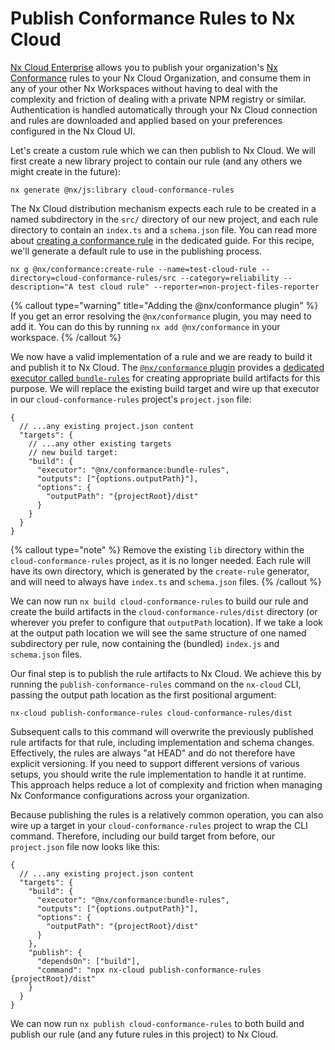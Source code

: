 # Publish Conformance Rules to Nx Cloud

[Nx Cloud Enterprise](/enterprise) allows you to publish your organization's [Nx Conformance](/nx-enterprise/powerpack/conformance) rules to your Nx Cloud Organization, and consume them in any of your other Nx Workspaces without having to deal with the complexity and friction of dealing with a private NPM registry or similar. Authentication is handled automatically through your Nx Cloud connection and rules are downloaded and applied based on your preferences configured in the Nx Cloud UI.

Let's create a custom rule which we can then publish to Nx Cloud. We will first create a new library project to contain our rule (and any others we might create in the future):

```shell
nx generate @nx/js:library cloud-conformance-rules
```

The Nx Cloud distribution mechanism expects each rule to be created in a named subdirectory in the `src/` directory of our new project, and each rule directory to contain an `index.ts` and a `schema.json` file. You can read more about [creating a conformance rule](/nx-api/conformance/documents/create-conformance-rule) in the dedicated guide. For this recipe, we'll generate a default rule to use in the publishing process.

```shell
nx g @nx/conformance:create-rule --name=test-cloud-rule --directory=cloud-conformance-rules/src --category=reliability --description="A test cloud rule" --reporter=non-project-files-reporter
```

{% callout type="warning" title="Adding the @nx/conformance plugin" %}
If you get an error resolving the `@nx/conformance` plugin, you may need to add it. You can do this by running `nx add @nx/conformance` in your workspace.
{% /callout %}

We now have a valid implementation of a rule and we are ready to build it and publish it to Nx Cloud. The [`@nx/conformance` plugin](/nx-api/conformance) provides a [dedicated executor called `bundle-rules`](/nx-api/conformance/executors/bundle-rules) for creating appropriate build artifacts for this purpose. We will replace the existing build target and wire up that executor in our `cloud-conformance-rules` project's `project.json` file:

```jsonc {% fileName="cloud-conformance-rules/project.json" %}
{
  // ...any existing project.json content
  "targets": {
    // ...any other existing targets
    // new build target:
    "build": {
      "executor": "@nx/conformance:bundle-rules",
      "outputs": ["{options.outputPath}"],
      "options": {
        "outputPath": "{projectRoot}/dist"
      }
    }
  }
}
```

{% callout type="note" %}
Remove the existing `lib` directory within the `cloud-conformance-rules` project, as it is no longer needed. Each rule will have its own directory, which is generated by the `create-rule` generator, and will need to always have `index.ts` and `schema.json` files.
{% /callout %}

We can now run `nx build cloud-conformance-rules` to build our rule and create the build artifacts in the `cloud-conformance-rules/dist` directory (or wherever you prefer to configure that `outputPath` location). If we take a look at the output path location we will see the same structure of one named subdirectory per rule, now containing the (bundled) `index.js` and `schema.json` files.

Our final step is to publish the rule artifacts to Nx Cloud. We achieve this by running the `publish-conformance-rules` command on the `nx-cloud` CLI, passing the output path location as the first positional argument:

```shell
nx-cloud publish-conformance-rules cloud-conformance-rules/dist
```

Subsequent calls to this command will overwrite the previously published rule artifacts for that rule, including implementation and schema changes. Effectively, the rules are always "at HEAD" and do not therefore have explicit versioning. If you need to support different versions of various setups, you should write the rule implementation to handle it at runtime. This approach helps reduce a lot of complexity and friction when managing Nx Conformance configurations across your organization.

Because publishing the rules is a relatively common operation, you can also wire up a target in your `cloud-conformance-rules` project to wrap the CLI command. Therefore, including our build target from before, our `project.json` file now looks like this:

```jsonc {% fileName="cloud-conformance-rules/project.json" %}
{
  // ...any existing project.json content
  "targets": {
    "build": {
      "executor": "@nx/conformance:bundle-rules",
      "outputs": ["{options.outputPath}"],
      "options": {
        "outputPath": "{projectRoot}/dist"
      }
    },
    "publish": {
      "dependsOn": ["build"],
      "command": "npx nx-cloud publish-conformance-rules {projectRoot}/dist"
    }
  }
}
```

We can now run `nx publish cloud-conformance-rules` to both build and publish our rule (and any future rules in this project) to Nx Cloud.
